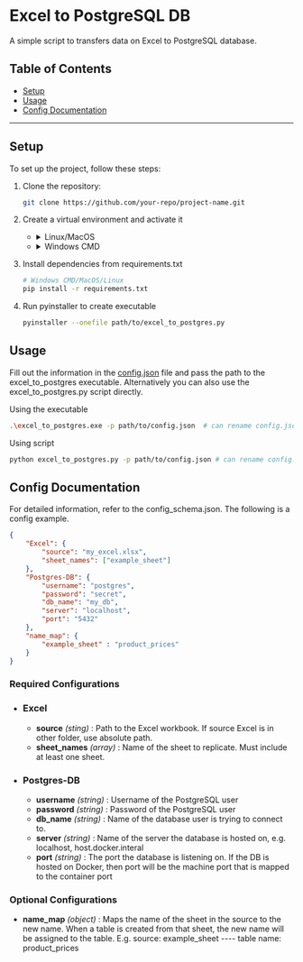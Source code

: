 # Excel to PostgreSQL DB

A simple script to transfers data on Excel to PostgreSQL database.

## Table of Contents
- [Setup](#setup)
- [Usage](#usage)
- [Config Documentation](#config-documentation)

---

## Setup
To set up the project, follow these steps:

1. Clone the repository:
   ```bash
   git clone https://github.com/your-repo/project-name.git
2. Create a virtual environment and activate it
   - <details> <summary>Linux/MacOS </summary>
  
        ```bash
        # create virtual env
        python -m venv yourvenv
        # activate env
        source yourvenv\Scripts\activate
        ```
    </details>

   - <details> <summary>Windows CMD </summary>
        
        ```bash
        # create virtual env
        python -m venv yourvenv
        # activate virtual env
        venv\Scripts\activate
        ```
    </details>

3. Install dependencies from requirements.txt
    ```bash
   # Windows CMD/MacOS/Linux
    pip install -r requirements.txt
    ```
4. Run pyinstaller to create executable
   ```bash
   pyinstaller --onefile path/to/excel_to_postgres.py
   ```

## Usage
Fill out the information in the [config.json](#config-documentation) file and pass the path to the excel_to_postgres executable. Alternatively you can also use the excel_to_postgres.py script directly.

Using the executable
```bash
.\excel_to_postgres.exe -p path/to/config.json  # can rename config.json
```
Using script
```bash
python excel_to_postgres.py -p path/to/config.json # can rename config.json
```

## Config Documentation
For detailed information, refer to the config_schema.json. The following is a config example.
```json
{
    "Excel": {
        "source": "my_excel.xlsx",
        "sheet_names": ["example_sheet"]
    },
    "Postgres-DB": {
        "username": "postgres",
        "password": "secret",
        "db_name": "my_db",
        "server": "localhost",
        "port": "5432"
    },
    "name_map": {
        "example_sheet" : "product_prices"
    }
}
```
### Required Configurations
- ### Excel
  - **source** *(sting)* : Path to the Excel workbook. If source Excel is in other folder, use absolute path.
  - **sheet_names** *(array)* : Name of the sheet to replicate. Must include at least one sheet. 
- ### Postgres-DB
  - **username** *(string)* : Username of the PostgreSQL user
  - **password** *(string)* : Password of the PostgreSQL user
  - **db_name** *(string)* : Name of the database user is trying to connect to.
  - **server** *(string)* : Name of the server the database is hosted on, e.g. localhost, host.docker.interal
  - **port** *(string)* : The port the database is listening on. If the DB is hosted on Docker, then port will be the machine port that is mapped to the container port
  
### Optional Configurations
- **name_map** *(object)* : Maps the name of the sheet in the source to the new name. When a table is created from that sheet, the new name will be assigned to the table. E.g. source: example_sheet ---- table name: product_prices